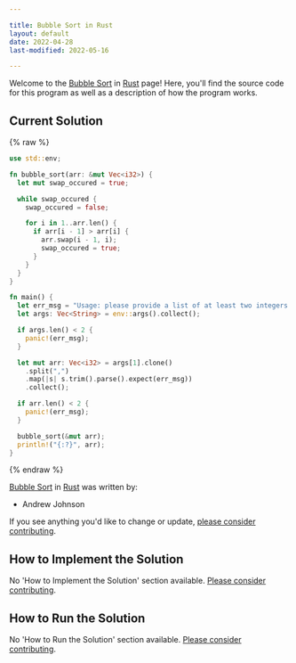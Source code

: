 ```yaml
---

title: Bubble Sort in Rust
layout: default
date: 2022-04-28
last-modified: 2022-05-16

---
```


Welcome to the [Bubble Sort](https://sampleprograms.io/projects/bubble-sort) in [Rust](https://sampleprograms.io/languages/rust) page! Here, you'll find the source code for this program as well as a description of how the program works.

## Current Solution

{% raw %}

```rust
use std::env;

fn bubble_sort(arr: &mut Vec<i32>) {
  let mut swap_occured = true;

  while swap_occured {
    swap_occured = false;

    for i in 1..arr.len() {
      if arr[i - 1] > arr[i] {
        arr.swap(i - 1, i);
        swap_occured = true;
      }
    }
  }
}

fn main() {
  let err_msg = "Usage: please provide a list of at least two integers to sort in the format \"1, 2, 3, 4, 5\"";
  let args: Vec<String> = env::args().collect();

  if args.len() < 2 {
    panic!(err_msg);
  }

  let mut arr: Vec<i32> = args[1].clone()
    .split(",")
    .map(|s| s.trim().parse().expect(err_msg))
    .collect();

  if arr.len() < 2 {
    panic!(err_msg);
  }

  bubble_sort(&mut arr);
  println!("{:?}", arr);
}
```

{% endraw %}

[Bubble Sort](https://sampleprograms.io/projects/bubble-sort) in [Rust](https://sampleprograms.io/languages/rust) was written by:

- Andrew Johnson

If you see anything you'd like to change or update, [please consider contributing](https://github.com/TheRenegadeCoder/sample-programs).

## How to Implement the Solution

No 'How to Implement the Solution' section available. [Please consider contributing](https://github.com/TheRenegadeCoder/sample-programs-website).

## How to Run the Solution

No 'How to Run the Solution' section available. [Please consider contributing](https://github.com/TheRenegadeCoder/sample-programs-website).